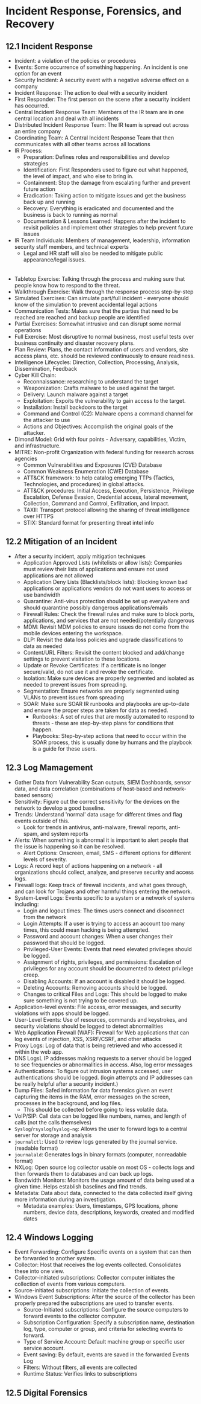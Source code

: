 # Incident Response, Forensics, and Recovery
## 12.1 Incident Response
* Incident: a violation of the policies or procedures
* Events: Some occurrence of something happening. An incident is one option for an event
* Security Incident: A security event with a negative adverse effect on a company
* Incident Response: The action to deal with a security incident
* First Responder: The first person on the scene after a security incident has occurred.
* Central Incident Response Team: Members of the IR team are in one central location and deal with all incidents
* Distributed Incident Response Team: The IR team is spread out across an entire company
* Coordinating Team: A Central Incident Response Team that then communicates with all other teams across all locations
* IR Process:
  * Preparation: Defines roles and responsibilities and develop strategies
  * Identification: First Responders used to figure out what happened, the level of impact, and who else to bring in.
  * Containment: Stop the damage from escalating further and prevent future action
  * Eradication: Taking action to mitigate issues and get the business back up and running
  * Recovery: Everything is eradicated and documented and the business is back to running as normal
  * Documentation & Lessons Learned: Happens after the incident to revisit policies and implement other strategies to help prevent future issues
* IR Team Individuals: Members of management, leadership, information security staff members, and technical experts
  * Legal and HR staff will also be needed to mitigate public appearance/legal issues.
</br></br></br>
* Tabletop Exercise: Talking through the process and making sure that people know how to respond to the threat.
* Walkthrough Exercise: Walk through the response process step-by-step
* Simulated Exercises: Can simulate part/full incident - everyone should know of the simulation to prevent accidental legal actions
* Communication Tests: Makes sure that the parties that need to be reached are reached and backup people are identified
* Partial Exercises: Somewhat intrusive and can disrupt some normal operations
* Full Exercise: Most disruptive to normal business, most useful tests over business continuity and disaster recovery plans.
* Plan Review: Plans, the contact information of users and vendors, site access plans, etc. should be reviewed continuously to ensure readiness.
* Intelligence Lifecycles: Direction, Collection, Processing, Analysis, Dissemination, Feedback
* Cyber Kill Chain:
  * Reconnaissance: researching to understand the target
  * Weaponization: Crafts malware to be used against the target.
  * Delivery: Launch malware against a target
  * Exploitation: Expoits the vulnerability to gain access to the target.
  * Installation: Install backdoors to the target
  * Command and Control (C2): Malware opens a command channel for the attacker to use
  * Actions and Objectives: Accomplish the original goals of the attacker.
* Dimond Model: Grid with four points - Adversary, capabilities, Victim, and infrastructure.
* MITRE: Non-profit Organization with federal funding for research across agencies
  * Common Vulnerabilities and Exposures (CVE) Database
  * Common Weakness Enumeration (CWE) Database
  * ATT&CK framework: to help catalog emerging TTPs (Tactics, Technologies, and procedures) in global attacks.
  * ATT&CK procedures: Initial Access, Execution, Persistence, Privilege Escalation, Defense Evasion, Credential access, lateral movement, Collection, Command and Control, Exfiltration, and Impact.
  * TAXII: Transport protocol allowing the sharing of threat intelligence over HTTPS
  * STIX: Standard format for presenting threat intel info
 
## 12.2 Mitigation of an Incident
* After a security incident, apply mitigation techniques
  * Application Approved Lists (whitelists or allow lists): Companies must review their lists of applications and ensure not used applications are not allowed 
  * Application Deny Lists (Blacklists/block lists): Blocking known bad applications or applications vendors do not want users to access or use bandwidth
  * Quarantine: Anti-virus protection should be set up everywhere and should quarantine possibly dangerous applications/emails
  * Firewall Rules: Check the firewall rules and make sure to block ports, applications, and services that are not needed/potentially dangerous
  * MDM: Revisit MDM policies to ensure issues do not come from the mobile devices entering the workspace.
  * DLP: Revisit the data loss policies and upgrade classifications to data as needed
  * Content/URL Filters: Revisit the content blocked and add/change settings to prevent visitation to these locations.
  * Update or Revoke Certificates: If a certificate is no longer secure/valid, do not use it and revoke the certificate.
  * Isolation: Make sure devices are properly segmented and isolated as needed to prevent issues from spreading. 
  * Segmentation: Ensure networks are properly segmented using VLANs to prevent issues from spreading
  * SOAR: Make sure SOAR IR runbooks and playbooks are up-to-date and ensure the proper steps are taken for data as needed.
    * Runbooks: A set of rules that are mostly automated to respond to threats - these are step-by-step plans for conditions that happen.
    * Playbooks: Step-by-step actions that need to occur within the SOAR process, this is usually done by humans and the playbook is a guide for these users.
   
## 12.3 Log Mamagement
* Gather Data from Vulnerability Scan outputs, SIEM Dashboards, sensor data, and data correlation (combinations of host-based and network-based sensors)
* Sensitivity: Figure out the correct sensitivity for the devices on the network to develop a good baseline.
* Trends: Understand 'normal' data usage for different times and flag events outside of this.
  * Look for trends in antivirus, anti-malware, firewall reports, anti-spam, and system reports
* Alerts: When something is abnormal it is important to alert people that the issue is happening so it can be resolved.
  * Alert Options: Onscreen, email, SMS - different options for different levels of severity.
* Logs: A record kept of actions happening on a network - all organizations should collect, analyze, and preserve security and access logs.
* Firewall logs: Keep track of firewall incidents, and what goes through, and can look for Trojans and other harmful things entering the network.
* System-Level Logs: Events specific to a system or a network of systems including:
  * Login and logout times: The times users connect and disconnect from the network 
  * Login Attempts: If a user is trying to access an account too many times, this could mean hacking is being attempted.
  * Password and account changes: When a user changes their password that should be logged.
  * Privileged-User Events: Events that need elevated privileges should be logged.
  * Assignment of rights, privileges, and permissions: Escalation of privileges for any account should be documented to detect privilege creep.
  * Disabling Accounts: If an account is disabled it should be logged.
  * Deleting Accounts: Removing accounts should be logged.
  * Changes to critical Files and Logs: This should be logged to make sure something is not trying to be covered up.
* Application-level events: File access, error messages, and security violations with apps should be logged.
* User-Level Events: Use of resources, commands and keystrokes, and security violations should be logged to detect abnormalities
* Web Application Firewall (WAF): Firewall for Web applications that can log events of injection, XSS, XSRF/CSRF, and other attacks
* Proxy Logs: Log of data that is being retrieved and who accessed it within the web app.
* DNS LogsL IP addresses making requests to a server should be logged to see frequencies or abnormalities in access. Also, log error messages
* Authentications: To figure out intrusion systems accessed, user authentications should be logged. (login attempts and IP addresses can be really helpful after a security incident.)
* Dump Files: Safed information for data forensics given an event capturing the items in the RAM, error messages on the screen, processes in the background, and log files.
  * This should be collected before going to less volatile data.
* VoIP/SIP: Call data can be logged like numbers, names, and length of calls (not the calls themselves)
* `Syslog`/`rsyslog`/`syslog-ng`: Allows the user to forward logs to a central server for storage and analysis
* `journalctl`: Used to review logs generated by the journal service. (readable format)
* `journalald`: Generates logs in binary formats (computer, nonreadable format)
* NXLog: Open source log collector usable on most OS - collects logs and then forwards them to databases and can back up logs.
* Bandwidth Monitors: Monitors the usage amount of data being used at a given time. Helps establish baselines and find trends. 
* Metadata: Data about data, connected to the data collected itself giving more information during an investigation.
  * Metadata examples: Users, timestamps, GPS locations, phone numbers, device data, descriptions, keywords, created and modified dates

## 12.4 Windows Logging
* Event Forwarding: Configure Specific events on a system that can then be forwarded to another system.
* Collector: Host that receives the log events collected. Consolidates these into one view.
* Collector-initiated subscriptions: Collector computer initiates the collection of events from various computers.
* Source-initiated subscriptions: Initiate the collection of events.
* Windows Event Subscriptions: After the source of the collector has been properly prepared the subscriptions are used to transfer events.
  * Source-Initiated subscriptions: Configure the source computers to forward events to the collector computer.
  * Subscription Configuration: Specify a subscription name, destination log, type, computer or group, and criteria for selecting events to forward.
  * Type of Service Account: Default machine group or specific user service account.
  * Event saving: By default, events are saved in the forwarded Events Log
  * Filters: Without filters, all events are collected
  * Runtime Status: Verifies links to subscriptions
 
## 12.5 Digital Forensics
